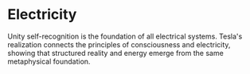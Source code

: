 # Electricity

Unity self-recognition is the foundation of all electrical systems. Tesla's realization connects the principles of consciousness and electricity, showing that structured reality and energy emerge from the same metaphysical foundation. 